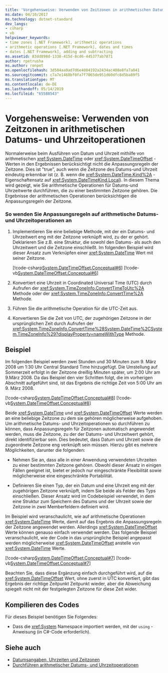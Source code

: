 ```yaml
---
title: 'Vorgehensweise: Verwenden von Zeitzonen in arithmetischen Datums- und Uhrzeitoperationen'
ms.date: 04/10/2017
ms.technology: dotnet-standard
dev_langs:
- csharp
- vb
helpviewer_keywords:
- time zones [.NET Framework], arithmetic operations
- arithmetic operations [.NET Framework], dates and times
- dates [.NET Framework], adding and subtracting
ms.assetid: 83dd898d-1338-415d-8cd6-445377ab7871
author: rpetrusha
ms.author: ronpet
ms.openlocfilehash: 3d504aa9ad7d6e4084192a2434ac408e8fa7a041
ms.sourcegitcommit: c7a7e1468bf0fa7f7065de951d60dfc8d5ba89f5
ms.translationtype: MT
ms.contentlocale: de-DE
ms.lasthandoff: 05/14/2019
ms.locfileid: "65588543"
---
```

# <a name="how-to-use-time-zones-in-date-and-time-arithmetic"></a>Vorgehensweise: Verwenden von Zeitzonen in arithmetischen Datums- und Uhrzeitoperationen

Normalerweise beim Ausführen von Datum und Uhrzeit mithilfe von arithmetischen <xref:System.DateTime> oder <xref:System.DateTimeOffset> -Werten in den Ergebnissen berücksichtigt nicht die Anpassungsregeln der Zeitzone. Dies ist "true", auch wenn die Zeitzone des Datums-und Uhrzeit eindeutig erkennbar ist (z. B. wenn die <xref:System.DateTime.Kind%2A> -Eigenschaftensatz auf <xref:System.DateTimeKind.Local>). In diesem Thema wird gezeigt, wie Sie arithmetische Operationen für Datums-und Uhrzeitwerte durchführen, die zu einer bestimmten Zeitzone gehören. Die Ergebnisse der arithmetischen Operationen berücksichtigen die Anpassungsregeln der Zeitzone.

### <a name="to-apply-adjustment-rules-to-date-and-time-arithmetic"></a>So wenden Sie Anpassungsregeln auf arithmetische Datums- und Uhrzeitoperationen an

1. Implementieren Sie eine beliebige Methode, mit der ein Datums- und Uhrzeitwert eng mit der Zeitzone verknüpft wird, zu der er gehört. Deklarieren Sie z.B. eine Struktur, die sowohl den Datums- als auch den Uhrzeitwert und die Zeitzone einschließt. Im folgenden Beispiel wird dieser Ansatz zum Verknüpfen einer <xref:System.DateTime> Wert mit seiner Zeitzone.

   [!code-csharp[System.DateTimeOffset.Conceptual#6](../../../samples/snippets/csharp/VS_Snippets_CLR_System/system.DateTimeOffset.Conceptual/cs/Conceptual6.cs#6)]
   [!code-vb[System.DateTimeOffset.Conceptual#6](../../../samples/snippets/visualbasic/VS_Snippets_CLR_System/system.DateTimeOffset.Conceptual/vb/Conceptual6.vb#6)]

2. Konvertiert eine Uhrzeit in Coordinated Universal Time (UTC) durch Aufrufen der <xref:System.TimeZoneInfo.ConvertTimeToUtc%2A> Methode oder der <xref:System.TimeZoneInfo.ConvertTime%2A> Methode.

3. Führen Sie die arithmetische Operation für die UTC-Zeit aus.

4. Konvertieren Sie die Zeit von UTC, der zugehörigen Zeitzone in der ursprünglichen Zeit durch Aufrufen der <xref:System.TimeZoneInfo.ConvertTime%28System.DateTime%2CSystem.TimeZoneInfo%29?displayProperty=nameWithType> Methode.

## <a name="example"></a>Beispiel

Im folgenden Beispiel werden zwei Stunden und 30 Minuten zum 9. März 2008 um 1:30 Uhr Central Standard Time hinzugefügt. Die Umstellung auf Sommerzeit erfolgt in der Zeitzone dreißig Minuten später, um 2:00 Uhr am 9.März 2008. Da das Beispiel den vier Schritten folgt, die im vorherigen Abschnitt aufgeführt sind, ist das Ergebnis die richtige Zeit von 5:00 Uhr am 9. März 2008.

[!code-csharp[System.DateTimeOffset.Conceptual#8](../../../samples/snippets/csharp/VS_Snippets_CLR_System/system.DateTimeOffset.Conceptual/cs/Conceptual8.cs#8)]
[!code-vb[System.DateTimeOffset.Conceptual#8](../../../samples/snippets/visualbasic/VS_Snippets_CLR_System/system.DateTimeOffset.Conceptual/vb/Conceptual8.vb#8)]

Beide <xref:System.DateTime> und <xref:System.DateTimeOffset> Werte werden an eine beliebige Zeitzone zu dem sie gehören möglicherweise aufgehoben. Um arithmetische Datums- und Uhrzeitoperationen so durchführen zu können, dass Anpassungsregeln für Zeitzonen automatisch angewendet werden, muss die Zeitzone, zu der der Datums- und Uhrzeitwert gehört, direkt identifizierbar sein. Dies bedeutet, dass Datum und Uhrzeit sowie die zugeordnete Zeitzone eng verknüpft sein müssen. Hierzu gibt es mehrere Möglichkeiten, darunter die folgenden:

* Nehmen Sie an, dass alle in einer Anwendung verwendeten Uhrzeiten zu einer bestimmten Zeitzone gehören. Obwohl dieser Ansatz in einigen Fällen geeignet ist, bietet er jedoch nur eingeschränkte Flexibilität sowie möglicherweise eine eingeschränkte Portabilität.

* Definieren Sie einen Typ, der ein Datum und eine Uhrzeit eng mit der zugehörigen Zeitzone verknüpft, indem Sie beide als Felder des Typs einschließen. Dieser Ansatz wird im Codebeispiel verwendet, in dem eine Struktur zum Speichern des Datums und der Uhrzeit sowie der Zeitzone in zwei Memberfeldern definiert wird.

Im Beispiel wird veranschaulicht, wie auf arithmetische Operationen <xref:System.DateTime> Werte, damit auf das Ergebnis die Anpassungsregeln der Zeitzone angewendet werden. Allerdings <xref:System.DateTimeOffset> Werte können genauso einfach verwendet werden. Das folgende Beispiel veranschaulicht, wie der Code in das ursprüngliche Beispiel angepasst werden möglicherweise <xref:System.DateTimeOffset> anstelle von <xref:System.DateTime> Werte.

[!code-csharp[System.DateTimeOffset.Conceptual#7](../../../samples/snippets/csharp/VS_Snippets_CLR_System/system.DateTimeOffset.Conceptual/cs/Conceptual6.cs#7)]
[!code-vb[System.DateTimeOffset.Conceptual#7](../../../samples/snippets/visualbasic/VS_Snippets_CLR_System/system.DateTimeOffset.Conceptual/vb/Conceptual6.vb#7)]

Beachten Sie, dass diese Ergänzung einfach durchgeführt wird, auf die <xref:System.DateTimeOffset> Wert, ohne zuerst in UTC konvertiert, gibt das Ergebnis der richtige Zeitpunkt Zeitpunkt wieder, aber die Abweichung spiegelt nicht mit der festgelegten Zeitzone für diese Zeit wider.

## <a name="compiling-the-code"></a>Kompilieren des Codes

Für dieses Beispiel benötigen Sie Folgendes:

* Dass die <xref:System> Namespace importiert werden, mit der `using` -Anweisung (in C#-Code erforderlich).

## <a name="see-also"></a>Siehe auch

- [Datumsangaben, Uhrzeiten und Zeitzonen](../../../docs/standard/datetime/index.md)
- [Durchführen arithmetischer Datums- und Uhrzeitoperationen](../../../docs/standard/datetime/performing-arithmetic-operations.md)
